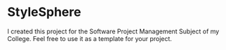 # StyleSphere

I created this project for the Software Project Management Subject of my College. Feel free to use it as a template for your project.

